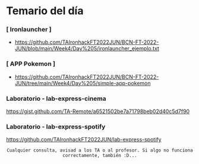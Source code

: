 # Temario del día

### [ Ironlauncher ]
- https://github.com/TAIronhackFT2022JUN/BCN-FT-2022-JUN/blob/main/Week4/Day%205/ironlauncher_ejemplo.txt

### [ APP Pokemon ]
- https://github.com/TAIronhackFT2022JUN/BCN-FT-2022-JUN/tree/main/Week4/Day%205/simple-app-pokemon

### Laboratorio - lab-express-cinema
https://gist.github.com/TA-Remote/a6521502be7a71798beb02d40c5d7f90

### Laboratorio - lab-express-spotify
https://github.com/TAIronhackFT2022JUN/lab-express-spotify

<div align="center">

```
Cualquier consulta, avisad a los TA o al profesor. Si algo no funciona correctamente, también :D...
```

</div>
